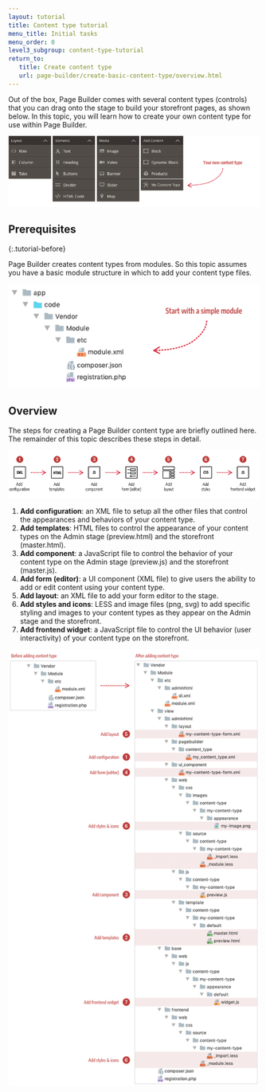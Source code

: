```yaml
---
layout: tutorial
title: Content type tutorial
menu_title: Initial tasks
menu_order: 0
level3_subgroup: content-type-tutorial
return_to:
   title: Create content type
   url: page-builder/create-basic-content-type/overview.html
---
```


Out of the box, Page Builder comes with several content types (controls) that you can drag onto the stage to build your storefront pages, as shown below. In this topic, you will learn how to create your own content type for use within Page Builder.

![Page Builder Content Types](../images/panel-horizontal.png)

## Prerequisites
{:.tutorial-before}

Page Builder creates content types from modules. So this topic assumes you have a basic module structure in which to add your content type files.

![](../images/module-minimum-structure.png)

## Overview

The steps for creating a Page Builder content type are briefly outlined here. The remainder of this topic describes these steps in detail.

![Creating Custom Content Types](../images/content-type-overview.png)

1. **Add configuration**: an XML file to setup all the other files that control the appearances and behaviors of your content type.  
2. **Add templates**: HTML files to control the appearance of your content types on the Admin stage (preview.html) and the storefront (master.html).
3. **Add component**: a JavaScript file to control the behavior of your content type on the Admin stage (preview.js) and the storefront (master.js).
4. **Add form (editor)**: a UI component (XML file) to give users the ability to add or edit content using your content type.
5. **Add layout**: an XML file to add your form editor to the stage. 
6. **Add styles and icons**: LESS and image files (png, svg) to add specific styling and images to your content types as they appear on the Admin stage and the storefront. 
7. **Add frontend widget**: a JavaScript file to control the UI behavior (user interactivity) of your content type on the storefront.  

![Before and after content type](../images/content-type-files.png)

